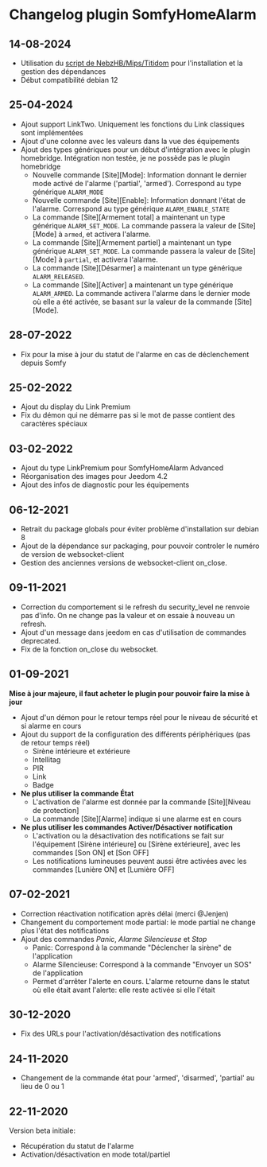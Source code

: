 # Changelog plugin SomfyHomeAlarm

## 14-08-2024
* Utilisation du [script de NebzHB/Mips/Titidom](https://community.jeedom.com/t/dependances-python-des-plugins-venv-pyenv-debian-12/125585/1) pour l'installation et la gestion des dépendances
* Début compatibilité debian 12

## 25-04-2024
* Ajout support LinkTwo. Uniquement les fonctions du Link classiques sont implémentées
* Ajout d'une colonne avec les valeurs dans la vue des équipements
* Ajout des types génériques pour un début d'intégration avec le plugin homebridge. Intégration non testée, je ne possède pas le plugin homebridge
  * Nouvelle commande [Site][Mode]: Information donnant le dernier mode activé de l'alarme ('partial', 'armed'). Correspond au type générique `ALARM_MODE`
  * Nouvelle commande [Site][Enable]: Information donnant l'état de l'alarme. Correspond au type générique `ALARM_ENABLE_STATE`
  * La commande [Site][Armement total] a maintenant un type générique `ALARM_SET_MODE`. La commande passera la valeur de [Site][Mode] à `armed`, et activera l'alarme.
  * La commande [Site][Armement partiel] a maintenant un type générique `ALARM_SET_MODE`. La commande passera la valeur de [Site][Mode] à `partial`, et activera l'alarme.
  * La commande [Site][Désarmer] a maintenant un type générique `ALARM_RELEASED`.
  * La commande [Site][Activer] a maintenant un type générique `ALARM_ARMED`. La commande activera l'alarme dans le dernier mode où elle a été activée, se basant sur la valeur de la commande [Site][Mode].

## 28-07-2022
* Fix pour la mise à jour du statut de l'alarme en cas de déclenchement depuis Somfy

## 25-02-2022
* Ajout du display du Link Premium
* Fix du démon qui ne démarre pas si le mot de passe contient des caractères spéciaux

## 03-02-2022
* Ajout du type LinkPremium pour SomfyHomeAlarm Advanced
* Réorganisation des images pour Jeedom 4.2
* Ajout des infos de diagnostic pour les équipements

## 06-12-2021
* Retrait du package globals pour éviter problème d'installation sur debian 8
* Ajout de la dépendance sur packaging, pour pouvoir controler le numéro de version de websocket-client
* Gestion des anciennes versions de websocket-client on_close.

## 09-11-2021
* Correction du comportement si le refresh du security_level ne renvoie pas d'info. On ne change pas la valeur et on essaie à nouveau un refresh.
* Ajout d'un message dans jeedom en cas d'utilisation de commandes deprecated.
* Fix de la fonction on_close du websocket.

## 01-09-2021
**Mise à jour majeure, il faut acheter le plugin pour pouvoir faire la mise à jour**
* Ajout d'un démon pour le retour temps réel pour le niveau de sécurité et si alarme en cours
* Ajout du support de la configuration des différents périphériques (pas de retour temps réel)
  * Sirène intérieure et extérieure
  * Intellitag
  * PIR
  * Link
  * Badge
* **Ne plus utiliser la commande État**
  * L'activation de l'alarme est donnée par la commande [Site][Niveau de protection]
  * La commande [Site][Alarme] indique si une alarme est en cours
* **Ne plus utiliser les commandes Activer/Désactiver notification**
  * L'activation ou la désactivation des notifications se fait sur l'équipement [Sirène intérieure] ou [Sirène extérieure], avec les commandes [Son ON] et [Son OFF]
  * Les notifications lumineuses peuvent aussi être activées avec les commandes [Lunière ON] et [Lumière OFF]

## 07-02-2021
* Correction réactivation notification après délai (merci @Jenjen)
* Changement du comportement mode partial: le mode partial ne change plus l'état des notifications
* Ajout des commandes *Panic*, *Alarme Silencieuse* et *Stop*
  * Panic: Correspond à la commande "Déclencher la sirène" de l'application
  * Alarme Silencieuse: Correspond à la commande "Envoyer un SOS" de l'application
  * Permet d'arrêter l'alerte en cours. L'alarme retourne dans le statut où elle était avant l'alerte: elle reste
  activée si elle l'était


## 30-12-2020
* Fix des URLs pour l'activation/désactivation des notifications

## 24-11-2020
* Changement de la commande état pour 'armed', 'disarmed', 'partial' au lieu de 0 ou 1

## 22-11-2020
Version beta initiale:
* Récupération du statut de l'alarme
* Activation/désactivation en mode total/partiel
